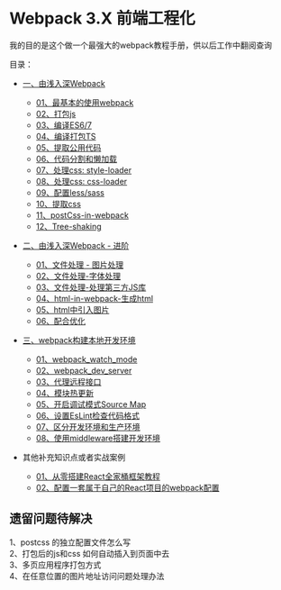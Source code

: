 # Webpack 3.X 前端工程化             

我的目的是这个做一个最强大的webpack教程手册，供以后工作中翻阅查询                

目录：             
- [一、由浅入深Webpack](./01、由浅入深Webpack/README.md#class1)
    - [01、最基本的使用webpack](./01、由浅入深Webpack/README.md#class1-item01)
    - [02、打包js](./01、由浅入深Webpack/README.md#class1-item02)
    - [03、编译ES6/7](./01、由浅入深Webpack/README.md#class1-item03)
    - [04、编译打包TS](./01、由浅入深Webpack/README.md#class1-item04)
    - [05、提取公用代码](./01、由浅入深Webpack/README.md#class1-item05)
    - [06、代码分割和懒加载](./01、由浅入深Webpack/README.md#class1-item06)                 
    - [07、处理css: style-loader](./01、由浅入深Webpack/README.md#class1-item07)
    - [08、处理css: css-loader](./01、由浅入深Webpack/README.md#class1-item08)
    - [09、配置less/sass](./01、由浅入深Webpack/README.md#class1-item09)
    - [10、提取css](./01、由浅入深Webpack/README.md#class1-item10)
    - [11、postCss-in-webpack](./01、由浅入深Webpack/README.md#class1-item11)
    - [12、Tree-shaking](./01、由浅入深Webpack/README.md#class1-item12)
    
- [二、由浅入深Webpack - 进阶](./02、由浅入深Webpack-进阶/README.md#class2)
    - [01、文件处理 - 图片处理](./02、由浅入深Webpack-进阶/README.md#class2-item01)
    - [02、文件处理-字体处理](./02、由浅入深Webpack-进阶/README.md#class2-item02)
    - [03、文件处理-处理第三方JS库](./02、由浅入深Webpack-进阶/README.md#class2-item03)
    - [04、html-in-webpack-生成html](./02、由浅入深Webpack-进阶/README.md#class2-item04)
    - [05、html中引入图片](./02、由浅入深Webpack-进阶/README.md#class2-item05)
    - [06、配合优化](./02、由浅入深Webpack-进阶/README.md#class2-item06)

- [三、webpack构建本地开发环境](./03、webpack构建本地开发环境/REAME.md#class3)
    - [01、webpack_watch_mode](./03、webpack构建本地开发环境/REAME.md#class3-item01)
    - [02、webpack_dev_server](./03、webpack构建本地开发环境/REAME.md#class3-item02)
    - [03、代理远程接口](./03、webpack构建本地开发环境/REAME.md#class3-item03)
    - [04、模块热更新](./03、webpack构建本地开发环境/REAME.md#class3-item04)
    - [05、开启调试模式Source Map](./03、webpack构建本地开发环境/REAME.md#class3-item05)
    - [06、设置EsLint检查代码格式](./03、webpack构建本地开发环境/REAME.md#class3-item06)
    - [07、区分开发环境和生产环境](./03、webpack构建本地开发环境/REAME.md#class3-item07)
    - [08、使用middleware搭建开发环境](./03、webpack构建本地开发环境/REAME.md#class3-item08)



- 其他补充知识点或者实战案例
    - [01、从零搭建React全家桶框架教程](https://github.com/brickspert/blog/issues/1)
    - [02、配置一套属于自己的React项目的webpack配置](https://github.com/heyushuo/Webpack-React)
    



## 遗留问题待解决              

1、postcss 的独立配置文件怎么写                            
2、打包后的js和css 如何自动插入到页面中去                    
3、多页应用程序打包方式                
4、在任意位置的图片地址访问问题处理办法                    



          